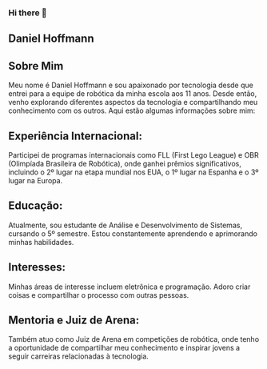 ### Hi there 👋
## Daniel Hoffmann

## Sobre Mim
Meu nome é Daniel Hoffmann e sou apaixonado por tecnologia desde que entrei para a equipe de robótica da minha escola aos 11 anos. Desde então, venho explorando diferentes aspectos da tecnologia e compartilhando meu conhecimento com os outros. Aqui estão algumas informações sobre mim:

## Experiência Internacional: 
Participei de programas internacionais como FLL (First Lego League) e OBR (Olimpíada Brasileira de Robótica), onde ganhei prêmios significativos, incluindo o 2º lugar na etapa mundial nos EUA, o 1º lugar na Espanha e o 3º lugar na Europa.

## Educação: 
Atualmente, sou estudante de Análise e Desenvolvimento de Sistemas, cursando o 5º semestre. Estou constantemente aprendendo e aprimorando minhas habilidades.

## Interesses: 
Minhas áreas de interesse incluem eletrônica e programação. Adoro criar coisas e compartilhar o processo com outras pessoas.

## Mentoria e Juiz de Arena: 
Também atuo como Juiz de Arena em competições de robótica, onde tenho a oportunidade de compartilhar meu conhecimento e inspirar jovens a seguir carreiras relacionadas à tecnologia.
